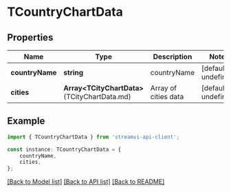 # TCountryChartData


## Properties

Name | Type | Description | Notes
------------ | ------------- | ------------- | -------------
**countryName** | **string** | countryName | [default to undefined]
**cities** | **Array&lt;TCityChartData&gt;**(TCityChartData.md) | Array of cities data | [default to undefined]

## Example

```typescript
import { TCountryChartData } from 'streamvi-api-client';

const instance: TCountryChartData = {
    countryName,
    cities,
};
```

[[Back to Model list]](../README.md#documentation-for-models) [[Back to API list]](../README.md#documentation-for-api-endpoints) [[Back to README]](../README.md)
